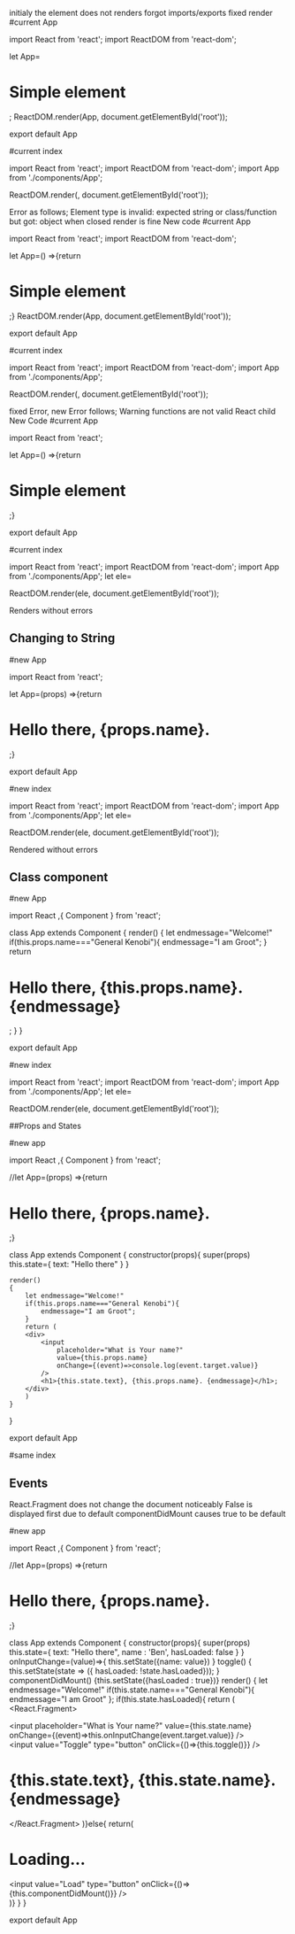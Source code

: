 initialy the element does not renders
forgot imports/exports
fixed render
#current App

import React from 'react';
import ReactDOM from 'react-dom';

let App=<h1>Simple element</h1>;
ReactDOM.render(App, document.getElementById('root'));

export default App

#current index

import React from 'react';
import ReactDOM from 'react-dom';
import App from './components/App';

ReactDOM.render(<App />, document.getElementById('root'));

Error as follows;
Element type is invalid: expected string or class/function but got: object
when closed render is fine
New code
#current App

import React from 'react';
import ReactDOM from 'react-dom';

let App=() =>{return <h1>Simple element</h1>;}
ReactDOM.render(App, document.getElementById('root'));

export default App

#current index

import React from 'react';
import ReactDOM from 'react-dom';
import App from './components/App';


ReactDOM.render(<App />, document.getElementById('root'));

fixed Error, new Error follows;
Warning functions are not valid React child
New Code
#current App

import React from 'react';

let App=() =>{return <h1>Simple element</h1>;}

export default App

#current index

import React from 'react';
import ReactDOM from 'react-dom';
import App from './components/App';
let ele=<App />

ReactDOM.render(ele, document.getElementById('root'));

Renders without errors

## Changing to String

#new App

import React from 'react';

let App=(props) =>{return <h1>Hello there, {props.name}.</h1>;}

export default App

#new index

import React from 'react';
import ReactDOM from 'react-dom';
import App from './components/App';
let ele=<App name="General Kenobi"/>

ReactDOM.render(ele, document.getElementById('root'));

Rendered without errors

## Class component

#new App

import React ,{ Component } from 'react';

class App extends Component {
    render()
    {
        let endmessage="Welcome!"
        if(this.props.name==="General Kenobi"){
            endmessage="I am Groot";
        }
        return <h1>Hello there, {this.props.name}. {endmessage}</h1>;
    }
}

export default App

#new index

import React from 'react';
import ReactDOM from 'react-dom';
import App from './components/App';
let ele=<App name="General Kenobi"/>

ReactDOM.render(ele, document.getElementById('root'));

##Props and States

#new app

import React ,{ Component } from 'react';

//let App=(props) =>{return <h1>Hello there, {props.name}.</h1>;}

class App extends Component {
    constructor(props){
        super(props)
        this.state={
            text: "Hello there"
        }
    }
    
    render()
    {
        let endmessage="Welcome!"
        if(this.props.name==="General Kenobi"){
            endmessage="I am Groot";
        }
        return (
        <div>
            <input
                placeholder="What is Your name?"
                value={this.props.name}
                onChange={(event)=>console.log(event.target.value)}
            />
            <h1>{this.state.text}, {this.props.name}. {endmessage}</h1>;
        </div>
        )
    }
}

export default App

#same index

## Events

React.Fragment does not change the document noticeably
False is displayed first due to default
componentDidMount causes true to be default

#new app

import React ,{ Component } from 'react';

//let App=(props) =>{return <h1>Hello there, {props.name}.</h1>;}

class App extends Component {
    constructor(props){
        super(props)
        this.state={
            text: "Hello there",
            name : 'Ben',
            hasLoaded: false
        }
    }
    onInputChange=(value)=>{
        this.setState({name: value})
    }
    toggle() {
        this.setState(state => ({
        hasLoaded: !state.hasLoaded}));
    }
    componentDidMount() {this.setState({hasLoaded : true})}
    render()
    {
        let endmessage="Welcome!"
        if(this.state.name==="General Kenobi"){
            endmessage="I am Groot"
        };
        if(this.state.hasLoaded){
        return (
        <React.Fragment>
            <div>
            <input
                placeholder="What is Your name?"
                value={this.state.name}
                onChange={(event)=>this.onInputChange(event.target.value)}
            />
            </div>
            <div>
            <input
                value="Toggle"
                type="button"
                onClick={()=>{this.toggle()}}
            />
            </div>
            <h1>{this.state.text}, {this.state.name}. {endmessage}</h1>
        </React.Fragment>
        )}else{
        return(
            <div>
                <h1>Loading...</h1>
                <div>
                    <input
                        value="Load"
                        type="button"
                        onClick={()=>{this.componentDidMount()}}
                    />
                </div>
            </div>
        )}
    }
}

export default App